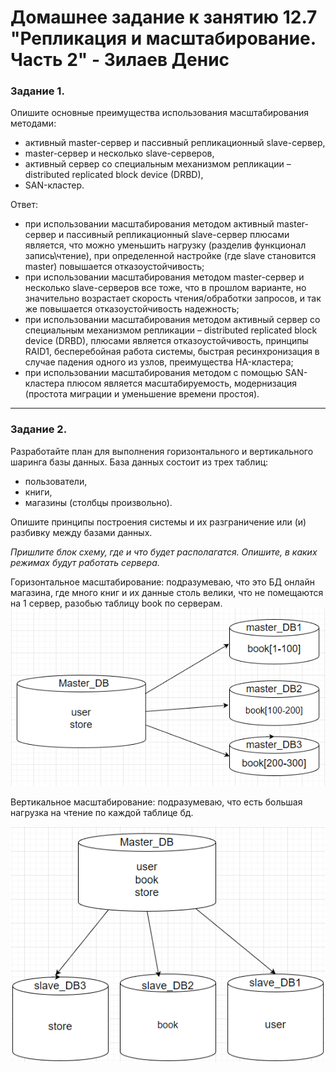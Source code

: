 # Домашнее задание к занятию 12.7 "Репликация и масштабирование. Часть 2" - Зилаев Денис



### Задание 1.

Опишите основные преимущества использования масштабирования методами:

- активный master-сервер и пассивный репликационный slave-сервер, 
- master-сервер и несколько slave-серверов, 
- активный сервер со специальным механизмом репликации – distributed replicated block device (DRBD), 
- SAN-кластер.


Ответ:
- при использовании масштабирования методом активный master-сервер и пассивный репликационный slave-сервер плюсами является, что можно уменьшить нагрузку (разделив функционал  запись\чтение), при определенной настройке (где slave становится master) повышается отказоустойчивость;
- при использовании масштабирования методом master-сервер и несколько slave-серверов все тоже, что в прошлом варианте, но значительно возрастает скорость чтения/обработки запросов, и так же повышается отказоустойчивость надежность;
- при использовании масштабирования методом активный сервер со специальным механизмом репликации – distributed replicated block device (DRBD), плюсами является отказоустойчивость, принципы RAID1, бесперебойная работа системы, быстрая ресинхронизация в случае падения одного из узлов, преимущества HA-кластера;
- при использовании масштабирования методом с помощью SAN-кластера плюсом является масштабируемость, модернизация (простота миграции и уменьшение времени простоя).

---


### Задание 2.


Разработайте план для выполнения горизонтального и вертикального шаринга базы данных. База данных состоит из трех таблиц: 

- пользователи, 
- книги, 
- магазины (столбцы произвольно). 

Опишите принципы построения системы и их разграничение или (и) разбивку между базами данных.

*Пришлите блок схему, где и что будет располагатся. Опишите, в каких режимах будут работать сервера.* 

Горизонтальное масштабирование: подразумеваю, что это БД онлайн магазина, где много книг и их данные столь велики, что не помещаются на 1 сервер, разобью таблицу book 
по серверам. 
![](https://github.com/zilaev/12-7/blob/main/%D0%B3%D0%BE%D1%80.png)

Вертикальное масштабирование: подразумеваю, что есть большая нагрузка на чтение по каждой таблице бд.

![](https://github.com/zilaev/12-7/blob/main/%D0%B2%D0%B5%D1%80%D1%82.png)


